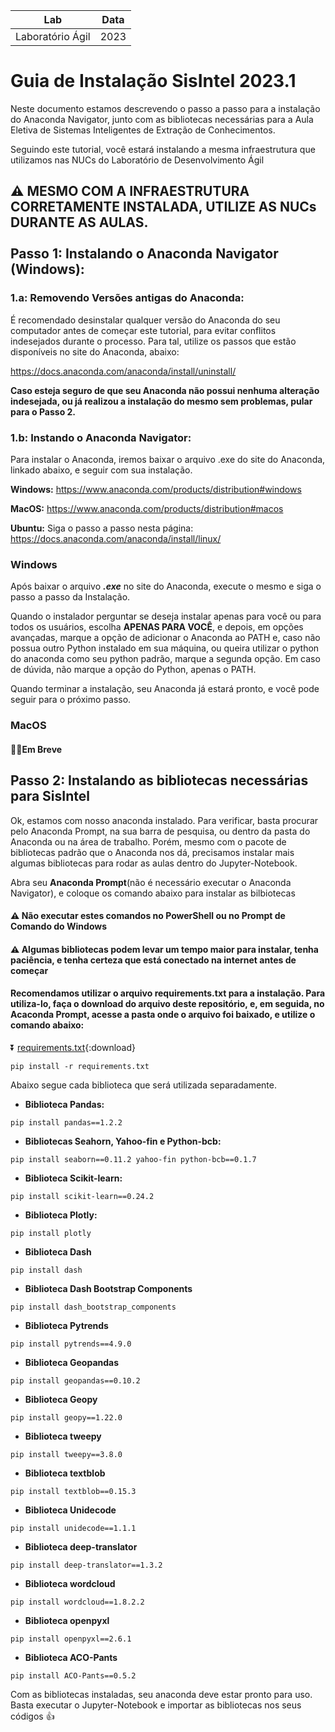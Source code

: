 
| **Lab**         |     **Data**   |
|  :----:     |  :----:    |
| Laboratório Ágil     | 2023       |

Guia de Instalação SisIntel 2023.1
===

Neste documento estamos descrevendo o passo a passo para a instalação do Anaconda Navigator, junto com as bibliotecas necessárias para a Aula Eletiva de Sistemas Inteligentes de Extração de Conhecimentos.

Seguindo este tutorial, você estará instalando a mesma infraestrutura que utilizamos nas NUCs do Laboratório de Desenvolvimento Ágil

## :warning: MESMO COM A INFRAESTRUTURA CORRETAMENTE INSTALADA, UTILIZE AS NUCs DURANTE AS AULAS. <br /><br />Passo 1: Instalando o Anaconda Navigator (Windows):

### 1.a: Removendo Versões antigas do Anaconda:
É recomendado desinstalar qualquer versão do Anaconda do seu computador antes de começar este tutorial, para evitar conflitos indesejados durante o processo. Para tal, 
utilize os passos que estão disponíveis no site do Anaconda, abaixo:

https://docs.anaconda.com/anaconda/install/uninstall/

**Caso esteja seguro de que seu Anaconda não possui nenhuma alteração indesejada, ou já realizou a instalação do mesmo sem problemas, pular para o Passo 2.**

### 1.b: Instando o Anaconda Navigator:
Para instalar o Anaconda, iremos baixar o arquivo .exe do site do Anaconda, linkado abaixo, e seguir com sua instalação.

**Windows:** https://www.anaconda.com/products/distribution#windows

**MacOS:** https://www.anaconda.com/products/distribution#macos

**Ubuntu:** Siga o passo a passo nesta página: https://docs.anaconda.com/anaconda/install/linux/

### Windows

Após baixar o arquivo ***.exe*** no site do Anaconda, execute o mesmo e siga o passo a passo da Instalação. 

Quando o instalador perguntar se deseja instalar apenas para você ou para todos os usuários, escolha **APENAS PARA VOCÊ**, e depois, em opções avançadas, marque a opção de adicionar o Anaconda ao PATH e, caso não possua outro Python instalado em sua máquina, ou queira utilizar o python do anaconda como seu python padrão, marque a segunda opção. Em caso de dúvida, não marque a opção do Python, apenas o PATH.

Quando terminar a instalação, seu Anaconda já estará pronto, e você pode seguir para o próximo passo.

### MacOS
#### 👷‍♂️Em Breve

## Passo 2: Instalando as bibliotecas necessárias para SisIntel

Ok, estamos com nosso anaconda instalado. Para verificar, basta procurar pelo Anaconda Prompt, na sua barra de pesquisa, ou dentro da pasta do Anaconda ou na área de trabalho. Porém, mesmo com o pacote de bibliotecas padrão que o Anaconda nos dá, precisamos instalar mais algumas bibliotecas para rodar as aulas dentro do Jupyter-Notebook.

Abra seu **Anaconda Prompt**(não é necessário executar o Anaconda Navigator), e coloque os comando abaixo para instalar as bilbiotecas

#### ⚠️ Não executar estes comandos no PowerShell ou no Prompt de Comando do Windows
#### ⚠️ Algumas bibliotecas podem levar um tempo maior para instalar, tenha paciência, e tenha certeza que está conectado na internet antes de começar
#### Recomendamos utilizar o arquivo requirements.txt para a instalação. Para utiliza-lo, faça o download do arquivo deste repositório, e, em seguida, no Acaconda Prompt, acesse a pasta onde o arquivo foi baixado, e utilize o comando abaixo:

⏬ [requirements.txt](requirements.txt "download"){:download}

```
pip install -r requirements.txt
```
Abaixo segue cada biblioteca que será utilizada separadamente.

* **Biblioteca Pandas:** 
```
pip install pandas==1.2.2 
```
* **Bibliotecas Seahorn, Yahoo-fin e Python-bcb:** 
```
pip install seaborn==0.11.2 yahoo-fin python-bcb==0.1.7
```
* **Biblioteca Scikit-learn:** 
```
pip install scikit-learn==0.24.2
```
* **Biblioteca Plotly:** 
```
pip install plotly
```
* **Biblioteca Dash** 
```
pip install dash
```
* **Biblioteca Dash Bootstrap Components** 
```
pip install dash_bootstrap_components
```
* **Biblioteca Pytrends** 
```
pip install pytrends==4.9.0
```
* **Biblioteca Geopandas** 
```
pip install geopandas==0.10.2
```
* **Biblioteca Geopy** 
```
pip install geopy==1.22.0
```
* **Biblioteca tweepy**
```
pip install tweepy==3.8.0
```
* **Biblioteca textblob**
```
pip install textblob==0.15.3
```
* **Biblioteca Unidecode**
```
pip install unidecode==1.1.1
```
* **Biblioteca deep-translator**
```
pip install deep-translator==1.3.2
```
* **Biblioteca wordcloud**
```
pip install wordcloud==1.8.2.2
```
* **Biblioteca openpyxl**
```
pip install openpyxl==2.6.1
```
* **Biblioteca ACO-Pants**
```
pip install ACO-Pants==0.5.2
```

Com as bibliotecas instaladas, seu anaconda deve estar pronto para uso. Basta executar o Jupyter-Notebook e importar as bibliotecas nos seus códigos 👍
